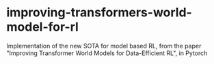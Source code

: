 # improving-transformers-world-model-for-rl
Implementation of the new SOTA for model based RL, from the paper "Improving Transformer World Models for Data-Efficient RL", in Pytorch
